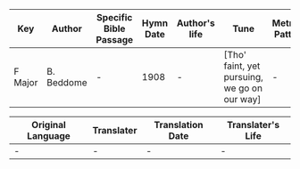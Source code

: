 Key | Author   | Specific Bible Passage     |Hymn Date |Author's life |Tune |Metrical Pattern   |Composer/Source
-- | --------- | ---------------------------|----------|--------------|-----|-------------------|-------------  
F Major |B. Beddome |- |1908 |- |[Tho' faint, yet pursuing, we go on our way] |- |-

Original Language | Translater | Translation Date   | Translater's Life  
----------------- | --------- | --------------------|-------------     
\- |- |- |-

